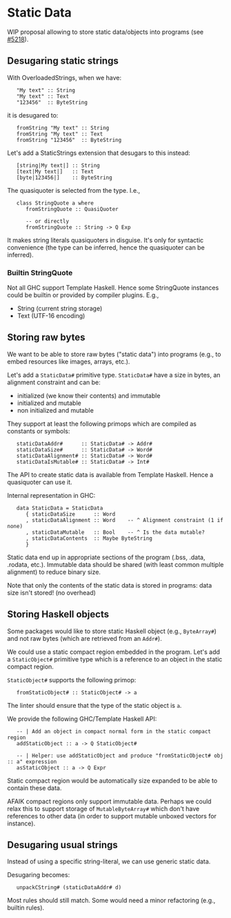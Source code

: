 # Static Data



WIP proposal allowing to store static data/objects into programs (see [\#5218](https://gitlab.staging.haskell.org/ghc/ghc/issues/5218)).


## Desugaring static strings



With OverloadedStrings, when we have:


```
   "My text" :: String
   "My text" :: Text
   "123456"  :: ByteString
```


it is desugared to:


```
   fromString "My text" :: String
   fromString "My text" :: Text
   fromString "123456"  :: ByteString
```


Let's add a StaticStrings extension that desugars to this instead:


```
   [string|My text|] :: String
   [text|My text|]   :: Text
   [byte|123456|]    :: ByteString
```


The quasiquoter is selected from the type. I.e.,


```
   class StringQuote a where
      fromStringQuote :: QuasiQuoter

      -- or directly
      fromStringQuote :: String -> Q Exp
```


It makes string literals quasiquoters in disguise. It's only for syntactic convenience (the type can be inferred, hence the quasiquoter can be inferred).


### Builtin StringQuote



Not all GHC support Template Haskell. Hence some StringQuote instances could be builtin or provided by compiler plugins. E.g.,


- String (current string storage)
- Text (UTF-16 encoding)

## Storing raw bytes



We want to be able to store raw bytes ("static data") into programs (e.g., to
embed resources like images, arrays, etc.).



Let's add a `StaticData#` primitive type. `StaticData#` have a size in bytes, an
alignment constraint and can be:


- initialized (we know their contents) and immutable
- initialized and mutable
- non initialized and mutable


They support at least the following primops which are compiled as constants or
symbols:


```
   staticDataAddr#      :: StaticData# -> Addr#
   staticDataSize#      :: StaticData# -> Word#
   staticDataAlignment# :: StaticData# -> Word#
   staticDataIsMutable# :: StaticData# -> Int#
```


The API to create static data is available from Template Haskell. Hence a
quasiquoter can use it.



Internal representation in GHC:


```
   data StaticData = StaticData
      { staticDataSize      :: Word
      , staticDataAlignment :: Word    -- ^ Alignment constraint (1 if none)
      , staticDataMutable   :: Bool    -- ^ Is the data mutable?
      , staticDataContents  :: Maybe ByteString
      }
```


Static data end up in appropriate sections of the program (.bss, .data, .rodata, etc.).
Immutable data should be shared (with least common multiple alignment) to reduce
binary size.



Note that only the contents of the static data is stored in programs: data size
isn't stored! (no overhead)


## Storing Haskell objects



Some packages would like to store static Haskell object (e.g., `ByteArray#`) and not raw bytes (which are retrieved from an
`Addr#`).



We could use a static compact region embedded in the program. Let's add a
`StaticObject#` primitive type which is a reference to an object in the static
compact region.



`StaticObject#` supports the following primop:


```
   fromStaticObject# :: StaticObject# -> a
```


The linter should ensure that the type of the static object is `a`.



We provide the following GHC/Template Haskell API:


```
   -- | Add an object in compact normal form in the static compact region
   addStaticObject :: a -> Q StaticObject#

   -- | Helper: use addStaticObject and produce "fromStaticObject# obj :: a" expression
   asStaticObject :: a -> Q Expr
```


Static compact region would be automatically size expanded to be able to contain
these data.



AFAIK compact regions only support immutable data. Perhaps we could relax this
to support storage of `MutableByteArray#` which don't have references to other data
(in order to support mutable unboxed vectors for instance).


## Desugaring usual strings



Instead of using a specific string-literal, we can use generic static data.



Desugaring becomes:


```
   unpackCString# (staticDataAddr# d)
```


Most rules should still match. Some would need a minor refactoring (e.g.,
builtin rules).


